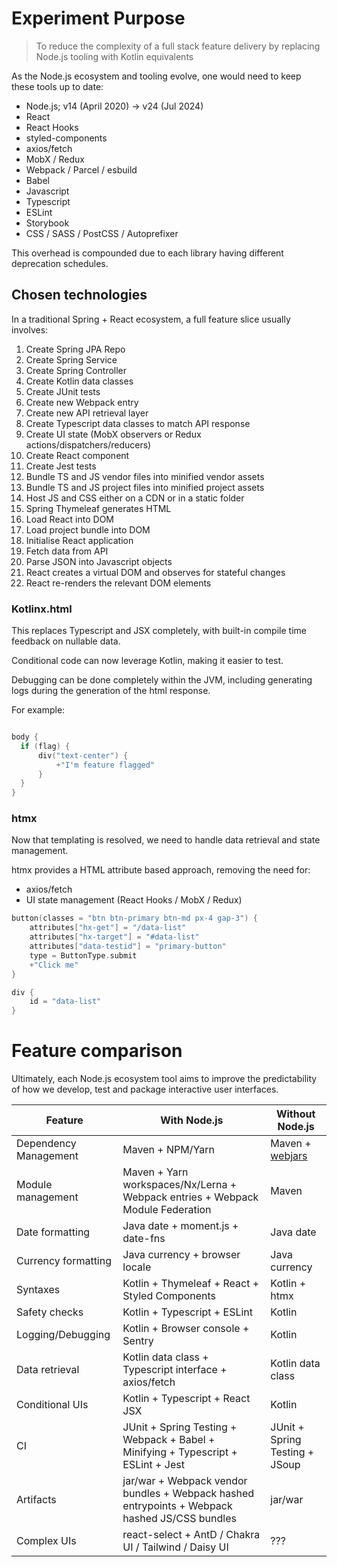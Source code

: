 # Experiment Purpose

> To reduce the complexity of a full stack feature delivery by replacing Node.js tooling with Kotlin equivalents

As the Node.js ecosystem and tooling evolve, one would need to keep these tools up to date:
- Node.js; v14 (April 2020) -> v24 (Jul 2024)
- React
- React Hooks
- styled-components
- axios/fetch
- MobX / Redux
- Webpack / Parcel / esbuild
- Babel
- Javascript 
- Typescript
- ESLint
- Storybook
- CSS / SASS / PostCSS / Autoprefixer

This overhead is compounded due to each library having different deprecation schedules.

## Chosen technologies

In a traditional Spring + React ecosystem, a full feature slice usually involves:

1. Create Spring JPA Repo
1. Create Spring Service
1. Create Spring Controller
1. Create Kotlin data classes
1. Create JUnit tests
1. Create new Webpack entry
1. Create new API retrieval layer
1. Create Typescript data classes to match API response
1. Create UI state (MobX observers or Redux actions/dispatchers/reducers)
1. Create React component
1. Create Jest tests
1. Bundle TS and JS vendor files into minified vendor assets
1. Bundle TS and JS project files into minified project assets
1. Host JS and CSS either on a CDN or in a static folder 
1. Spring Thymeleaf generates HTML
1. Load React into DOM
1. Load project bundle into DOM
1. Initialise React application
1. Fetch data from API
1. Parse JSON into Javascript objects
1. React creates a virtual DOM and observes for stateful changes
1. React re-renders the relevant DOM elements

### Kotlinx.html

This replaces Typescript and JSX completely, with built-in compile time feedback on nullable data. 

Conditional code can now leverage Kotlin, making it easier to test.

Debugging can be done completely within the JVM, including generating logs during the generation of the html response.

For example:
```kotlin

body {
  if (flag) {
      div("text-center") {
          +"I'm feature flagged"
      }
  }
}
```

### htmx

Now that templating is resolved, we need to handle data retrieval and state management. 

htmx provides a HTML attribute based approach, removing the need for:
- axios/fetch
- UI state management (React Hooks / MobX / Redux)

```kotlin
button(classes = "btn btn-primary btn-md px-4 gap-3") { 
    attributes["hx-get"] = "/data-list"
    attributes["hx-target"] = "#data-list"
    attributes["data-testid"] = "primary-button"
    type = ButtonType.submit
    +"Click me"
}

div {
    id = "data-list"
}
```

# Feature comparison

Ultimately, each Node.js ecosystem tool aims to improve the predictability of how we develop, test and package interactive user interfaces.

Feature | With Node.js | Without Node.js
------|--------|--------
Dependency Management | Maven + NPM/Yarn | Maven + [webjars](https://www.webjars.org/)
Module management | Maven + Yarn workspaces/Nx/Lerna + Webpack entries + Webpack Module Federation | Maven
Date formatting | Java date + moment.js + date-fns | Java date
Currency formatting | Java currency + browser locale | Java currency
Syntaxes | Kotlin + Thymeleaf + React + Styled Components | Kotlin + htmx
Safety checks | Kotlin + Typescript + ESLint | Kotlin
Logging/Debugging | Kotlin + Browser console + Sentry  | Kotlin
Data retrieval | Kotlin data class + Typescript interface + axios/fetch | Kotlin data class
Conditional UIs | Kotlin + Typescript + React JSX | Kotlin
CI | JUnit + Spring Testing + Webpack + Babel + Minifying + Typescript + ESLint + Jest | JUnit + Spring Testing + JSoup
Artifacts | jar/war + Webpack vendor bundles + Webpack hashed entrypoints + Webpack hashed JS/CSS bundles | jar/war
Complex UIs | react-select + AntD / Chakra UI / Tailwind / Daisy UI | ???
